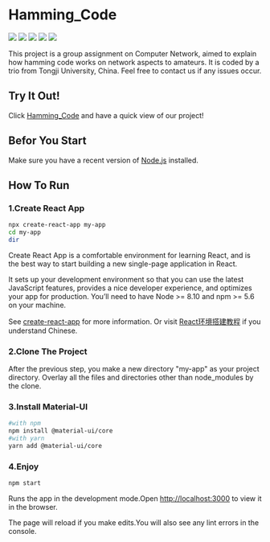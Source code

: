 # Hamming_Code
![](https://img.shields.io/badge/npm-v6.9.0-ff69b4) ![](https://img.shields.io/badge/node.js_support-v10.16.3-ff69b4) ![](https://img.shields.io/badge/JavaScript_library-React-blue) ![](https://img.shields.io/badge/React_components-Material--UI-blue) ![](https://img.shields.io/badge/build-passing-brightgreen)

This project is a group assignment on Computer Network, aimed to explain how hamming code works on network aspects to amateurs. It is coded by a trio from Tongji University, China. Feel free to contact us if any issues occur.

## Try It Out!
Click [Hamming_Code](https://xpnice.github.io/Hamming_Code/) and have a quick view of our project!
## Befor You Start
Make sure you have a recent version of [Node.js](https://nodejs.org/en/) installed.

## How To Run

### 1.Create React App
```Bash
npx create-react-app my-app
cd my-app
dir
```
Create React App is a comfortable environment for learning React, and is the best way to start building a new single-page application in React.

It sets up your development environment so that you can use the latest JavaScript features, provides a nice developer experience, and optimizes your app for production. You’ll need to have Node >= 8.10 and npm >= 5.6 on your machine. 

See [create-react-app](https://reactjs.org/docs/create-a-new-react-app.html#create-react-app) for more information. Or visit [React环境搭建教程](https://www.runoob.com/react/react-install.html) if you understand Chinese.
### 2.Clone The Project
After the previous step, you make a new directory "my-app" as your project directory. Overlay all the files and directories other than node_modules by the clone.

### 3.Install Material-UI
```Bash
#with npm 
npm install @material-ui/core
#with yarn
yarn add @material-ui/core
```

### 4.Enjoy

```Bash
npm start
```
Runs the app in the development mode.Open [http://localhost:3000](http://localhost:3000) to view it in the browser.

The page will reload if you make edits.You will also see any lint errors in the console.


